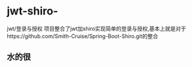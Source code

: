 # jwt-shiro-
jwt/登录与授权
项目整合了jwt加shiro实现简单的登录与授权,基本上就是对于https://github.com/Smith-Cruise/Spring-Boot-Shiro.git的整合
## 水的很

